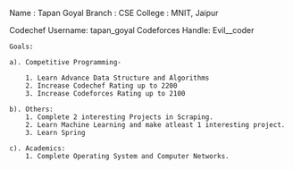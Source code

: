 Name : Tapan Goyal
Branch : CSE
College : MNIT, Jaipur

Codechef Username: tapan_goyal
Codeforces Handle: Evil__coder

	Goals:

	a). Competitive Programming-

		1. Learn Advance Data Structure and Algorithms
		2. Increase Codechef Rating up to 2200
		3. Increase Codeforces Rating up to 2100
		 
	b). Others:
		1. Complete 2 interesting Projects in Scraping.
		2. Learn Machine Learning and make atleast 1 interesting project.
		3. Learn Spring 
		
	c). Academics:
		1. Complete Operating System and Computer Networks.
		
